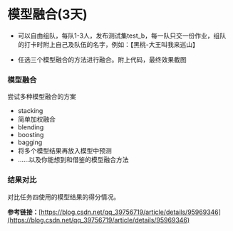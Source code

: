 # 模型融合(3天)
* 可以自由组队，每队1-3人，发布测试集test_b，每一队只交一份作业，组队的打卡时附上自己及队伍的名字，例如：【黑桃-大王叫我来巡山】

* 任选三个模型融合的方法进行融合。附上代码，最终效果截图

### 模型融合

尝试多种模型融合的方案

  * stacking
  * 简单加权融合
  * blending
  * boosting
  * bagging
  * 将多个模型结果再放入模型中预测
  * ……以及你能想到和借鉴的模型融合方法



###  结果对比

对比任务四使用的模型结果的得分情况。





**参考链接：**[https://blog.csdn.net/qq_39756719/article/details/95969346](https://blog.csdn.net/qq_39756719/article/details/95969346)

